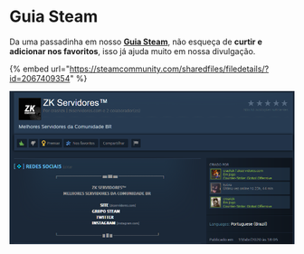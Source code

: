 # Guia Steam

Da uma passadinha em nosso [**Guia Steam**](https://steamcommunity.com/sharedfiles/filedetails/?id=2067409354), não esqueça de **curtir e adicionar nos favoritos**, isso já ajuda muito em nossa divulgação.

{% embed url="https://steamcommunity.com/sharedfiles/filedetails/?id=2067409354" %}

![](<../.gitbook/assets/image (26) (1).png>)

